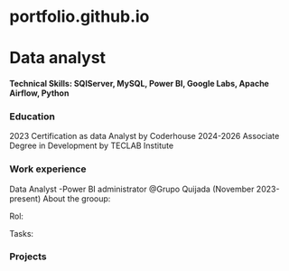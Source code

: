 # portfolio.github.io

# Data analyst
#### Technical Skills: SQlServer, MySQL, Power BI, Google Labs, Apache Airflow, Python
### Education
2023 Certification as data Analyst by Coderhouse 
2024-2026 Associate Degree in Development by TECLAB Institute

### Work experience
Data Analyst -Power BI administrator @Grupo Quijada (November 2023-present)
About the grooup:

Rol:

Tasks:

### Projects


